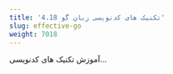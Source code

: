 ```yaml
---
title: '4.18 تکنیک های کدنویسی زبان گو'
slug: effective-go
weight: 7018
---
```


آموزش تکنیک های کدنویسی...